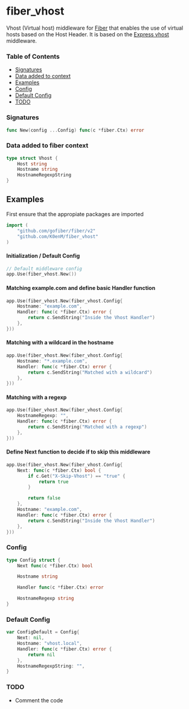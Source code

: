 # fiber_vhost
Vhost (Virtual host) middleware for [Fiber](https://github.com/gofiber/fiber) that enables the use of virtual hosts based on the Host Header. It is based on the [Express vhost](https://github.com/expressjs/vhost) middleware.

### Table of Contents
- [Signatures](#signatures)
- [Data added to context](#data-added-to-fiber-context)
- [Examples](#examples)
- [Config](#config)
- [Default Config](#default-config)
- [TODO](#todo)

### Signatures
```go
func New(config ...Config) func(c *fiber.Ctx) error
```
### Data added to fiber context
```go
type struct Vhost {
	Host string
	Hostname string
	HostnameRegexpString
}
```

## Examples
First ensure that the appropiate packages are imported
```go
import (
	"github.com/gofiber/fiber/v2"
	"github.com/K0enM/fiber_vhost"
)
```

#### **Initialization / Default Config**
```go
// Default middleware config
app.Use(fiber_vhost.New())
```

#### **Matching example.com and define basic Handler function**
```go
app.Use(fiber_vhost.New(fiber_vhost.Config{
	Hostname: "example.com",
	Handler: func(c *fiber.Ctx) error {
		return c.SendString("Inside the Vhost Handler")
	},
}))
```

#### **Matching with a wildcard in the hostname**
```go
app.Use(fiber_vhost.New(fiber_vhost.Config{
	Hostname: "*.example.com",
	Handler: func(c *fiber.Ctx) error {
		return c.SendString("Matched with a wildcard")
	},
}))
```

#### **Matching with a regexp**
```go
app.Use(fiber_vhost.New(fiber_vhost.Config{
	HostnameRegexp: "",
	Handler: func(c *fiber.Ctx) error {
		return c.SendString("Matched with a regexp")
	},
}))
```

#### **Define Next function to decide if to skip this middleware**
```go
app.Use(fiber_vhost.New(fiber_vhost.Config{
	Next: func(c *fiber.Ctx) bool {
		if c.Get("X-Skip-Vhost") == "true" {
			return true
		}

		return false
	},	
	Hostname: "example.com",
	Handler: func(c *fiber.Ctx) error {
		return c.SendString("Inside the Vhost Handler")
	},
}))
```

### Config
```go
type Config struct {
	Next func(c *fiber.Ctx) bool

	Hostname string

	Handler func(c *fiber.Ctx) error

	HostnameRegexp string
}
```

### Default Config
```go
var ConfigDefault = Config{
	Next: nil,
	Hostname: "vhost.local",
	Handler: func(c *fiber.Ctx) error {
		return nil
	},
	HostnameRegexpString: "",
}
```

### TODO
- Comment the code
